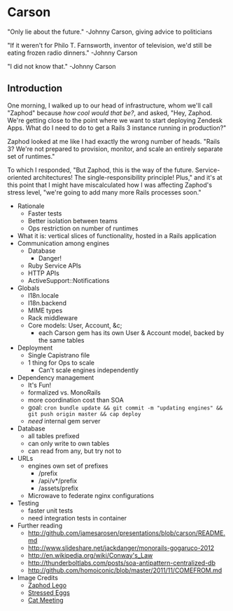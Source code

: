 # Carson

"Only lie about the future." -Johnny Carson, giving advice to politicians

"If it weren't for Philo T. Farnsworth, inventor of television, we'd still be
eating frozen radio dinners." -Johnny Carson

"I did not know that." -Johnny Carson

## Introduction

One morning, I walked up to our head of infrastructure, whom we'll call
"Zaphod" because *how cool would that be?*, and asked, "Hey, Zaphod. We're getting
close to the point where we want to start deploying Zendesk Apps. What do I
need to do to get a Rails 3 instance running in production?"

Zaphod looked at me like I had exactly the wrong number of heads. "Rails 3?
We're not prepared to provision, monitor, and scale an entirely separate set of
runtimes."

To which I responded, "But Zaphod, this is the way of the future. Service-
oriented architectures! The single-responsibility principle! Plus," and it's at
this point that I might have miscalculated how I was affecting Zaphod's stress
level, "we're going to add many more Rails processes soon."



 * Rationale
   * Faster tests
   * Better isolation between teams
   * Ops restriction on number of runtimes
 * What it is: vertical slices of functionality, hosted in a Rails application
 * Communication among engines
   * Database
     * Danger!
   * Ruby Service APIs
   * HTTP APIs
   * ActiveSupport::Notifications
 * Globals
   * I18n.locale
   * I18n.backend
   * MIME types
   * Rack middleware
   * Core models: User, Account, &c;
     * each Carson gem has its own User & Account model, backed by the same tables
 * Deployment
   * Single Capistrano file
   * 1 thing for Ops to scale
     * Can't scale engines independently
 * Dependency management
   * It's Fun!
   * formalized vs. MonoRails
   * more coordination cost than SOA
   * goal: `cron bundle update && git commit -m "updating engines" && git push origin master && cap deploy`
   * *need* internal gem server
 * Database
   * all tables prefixed
   * can only write to own tables
   * can read from any, but try not to
 * URLs
   * engines own set of prefixes
     * /prefix
     * /api/v*/prefix
     * /assets/prefix
   * Microwave to federate nginx configurations
 * Testing
   * faster unit tests
   * need integration tests in container
 * Further reading
   * http://github.com/jamesarosen/presentations/blob/carson/README.md
   * http://www.slideshare.net/jackdanger/monorails-gogaruco-2012
   * http://en.wikipedia.org/wiki/Conway's_Law
   * http://thunderboltlabs.com/posts/soa-antipattern-centralized-db
   * http://github.com/homoiconic/blob/master/2011/11/COMEFROM.md
 * Image Credits
   * [Zaphod Lego](http://www.flickr.com/photos/bladewood/2839103821/)
   * [Stressed Eggs](http://www.flickr.com/photos/topgold/6273248505/)
   * [Cat Meeting](http://cheezburger.com/5833564416)
